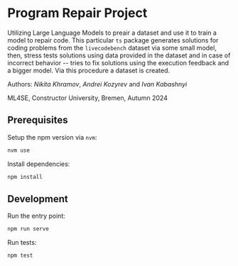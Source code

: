# Program Repair Project

Utilizing Large Language Models to preair a dataset and use it to train a model to repair code. This particular `ts` package generates solutions for coding problems from the `livecodebench` dataset via some small model, then, stress tests solutions using data provided in the dataset and in case of incorrect behavior -- tries to fix solutions using the execution feedback and a bigger model. Via this procedure a dataset is created. 

Authors: *Nikita Khramov*, *Andrei Kozyrev* and *Ivan Kabashnyi*

ML4SE, Constructor University, Bremen, Autumn 2024

## Prerequisites

Setup the npm version via `nvm`:
```bash
nvm use
```

Install dependencies:
```bash
npm install
```

## Development

Run the entry point:
```bash
npm run serve
```

Run tests:
```bash
npm test
```
